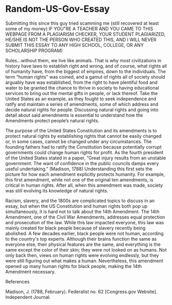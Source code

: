 # Random-US-Gov-Essay
Submitting this since this guy tried scamming me (still recovered at least some of my money) IF YOU"RE A TEACHER AND YOU CAME TO THIS WEBPAGE FROM A PLAGIARISM CHECKER, 
YOUR STUDENT PLAGIARIZED, HE/SHE IS NOT THE PERSON WHO CREATED THIS, AND I WILL NEVER SUBMIT THIS ESSAY TO ANY HIGH SCHOOL, COLLEGE, OR ANY SCHOLARSHIP PROGRAM)


Rules…without them, we live like animals. That is why most civilizations in history have laws to establish right and wrong, and of course, what rights all of humanity
have, from the biggest of empires, down to the individuals. The term “human rights” was coined, and a gamut of rights all of society should arguably have was established, from the right to have plentiful food and water to be granted the chance to thrive in society to having educational services to bring out the mental gifts in people, or lack thereof. Take the United States as an example, as they fought to seek independence and ratify and maintain a series of amendments, 
some of which address and decide natural rights for people. Discussing natural rights and going into detail about said amendments is essential to understand how the Amendments protect people’s natural rights. 

The purpose of the United States Constitution and its amendments is to protect natural rights by establishing rights that cannot be easily changed or, in some cases, cannot be changed under any circumstances. The founding fathers had to ratify the Constitution because potentially corrupt governments could change human rights for profit. As the fourth president of the United States stated in a paper, “Great injury results from an unstable government. The want of confidence in the public councils damps every useful undertaking.” (Madison, 1788) Understanding this first sets the picture for how each amendment explicitly protects humanity. For example, this first amendment, while not one of the original ten amendments, is critical in human rights. After all, when this amendment was made, society was still evolving its knowledge of natural rights.

Racism, slavery, and the 1800s are complicated topics to discuss in an essay, but when the US Constitution and human rights both pop up simultaneously, it is hard not to talk about the 14th Amendment. The 14th Amendment, one of the Civil War Amendments, addresses equal protection and prosecution of the law. While this law impacted everyone, this law was mainly created for black people because of slavery recently being abolished. A few decades earlier, black people were not human, according to the country's top experts. Although their brains function the same as everyone else, their physical features are the same, and everything is the same except the color of their skin; they were not looked on as humans. Not only back then, views on human rights were evolving endlessly, but they were still figuring out what makes a human. Nevertheless, this amendment opened up many human rights for black people, making the 14th Amendment necessary.

References 

Madison, J. (1788, February). Federalist no. 62 [Congress.gov Website]. Independent Journal.





